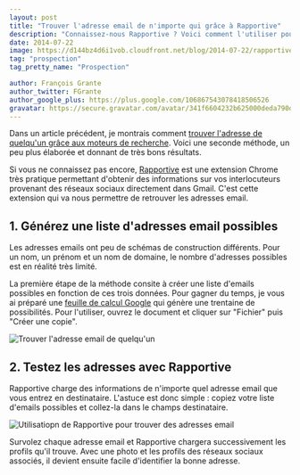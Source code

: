 ```yaml
---
layout: post
title: "Trouver l'adresse email de n'importe qui grâce à Rapportive"
description: "Connaissez-nous Rapportive ? Voici comment l'utiliser pour retrouver n'importe quelle adresse email."
date: 2014-07-22
image: https://d144bz4d6i1vob.cloudfront.net/blog/2014-07-22/rapportive_email.jpg
tag: "prospection"
tag_pretty_name: "Prospection"

author: François Grante
author_twitter: FGrante
author_google_plus: https://plus.google.com/106867543078418506526
gravatar: https://secure.gravatar.com/avatar/341f6604232b625000deda790d8d39cd?d=mm&s=30&r=G
---
```


Dans un article précédent, je montrais comment <a href="http://blog.mesprospects.net/trouver-adresse-email-personne-moteurs-recherche/">trouver l'adresse de quelqu'un grâce aux moteurs de recherche</a>. Voici une seconde
 méthode, un peu plus élaborée et donnant de très bons résultats.

Si vous ne connaissez pas encore, <a href="https://rapportive.com/" target="_blank">Rapportive</a> est une extension Chrome très pratique permettant d'obtenir des informations sur vos interlocuteurs provenant des réseaux sociaux directement dans Gmail. C'est cette extension qui va nous permettre de retrouver les adresses email.

## 1. Générez une liste d'adresses email possibles

Les adresses emails ont peu de schémas de construction différents. Pour un nom, un prénom et un nom de domaine, le nombre d'adresses possibles est en réalité très limité.

La première étape de la méthode consite à créer une liste d'emails possibles en fonction de ces trois données. Pour gagner du temps, je vous ai préparé une <a href="https://docs.google.com/spreadsheet/ccc?key=0Ag25ZtrwpSLpdHk0NWR3c2o2YW43TExrNk5fdWttV2c" target="_blank">feuille de calcul Google</a> qui génère une trentaine de possibilités. Pour l'utiliser, ouvrez le document et cliquer sur "Fichier" puis "Créer une copie".

<img class="img-responsive" alt="Trouver l'adresse email de quelqu'un" src="https://d144bz4d6i1vob.cloudfront.net/blog/2014-07-22/google_sreadsheet_email_rapportive.png" />

## 2. Testez les adresses avec Rapportive

Rapportive charge des informations de n'importe quel adresse email que vous entrez en destinataire. L'astuce est donc simple : copiez votre liste d'emails possibles et collez-la dans le champs destinataire.

<img class="img-responsive" alt="Utilisatiopn de Rapportive pour trouver des adresses email" src="https://d144bz4d6i1vob.cloudfront.net/blog/2014-07-22/sean_parker_rapportive.png" />

Survolez chaque adresse email et Rapportive chargera successivement les profils qu'il trouve. Avec une photo et les profils des réseaux sociaux associés, il devient ensuite facile d'identifier la bonne adresse.
